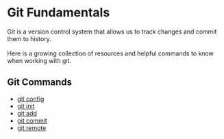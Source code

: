 # Git Fundamentals

Git is a version control system that allows us to track changes and commit them to history.
<br><br>
Here is a growing collection of resources and helpful commands to know when working with git.






## Git Commands
- [git config](./commands/Config.md)
- [git init](./commands/Init.md)
- [git add](./commands/Add.md)
- [git commit](./commands/Commit.md)
- [git remote](./commands/Remote.md)